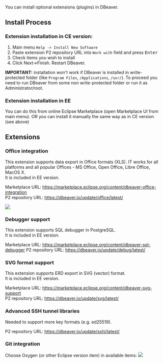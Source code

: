 You can install optional extensions (plugins) in DBeaver.

## Install Process

### Extension installation in CE version:

1. Main menu `Help -> Install New Software`
2. Paste extension P2 repository URL into `Work with` field and press <kbd>Enter</kbd>
3. Check items you wish to install
4. Click Next->Finish. Restart DBeaver.

**IMPORTANT:** installation won't work if DBeaver is installed in write-protected folder (like `Program Files`, `/Applications`, `/usr/`). To proceed you need to run DBeaver from some non write-protected folder or run it as Administrator/root.

### Extension installation in EE

You can do this from online Eclipse Marketplace (open Marketplace UI from main menu).
OR you can install it manually the same way as in CE version (see above)

## Extensions

### Office integration

This extension supports data export in Office formats (XLS). IT works for all platforms and all popular Offices - MS Office, Open Office, Libre Office, MacOS X.  
It is included in EE version.  

Marketplace URL: https://marketplace.eclipse.org/content/dbeaver-office-integration  
P2 repository URL: https://dbeaver.io/update/office/latest/

  ![](images/office-open-excel.png)

### Debugger support

This extension supports SQL debugger in PostgreSQL.  
It is included in EE version.  

Marketplace URL: https://marketplace.eclipse.org/content/dbeaver-sql-debugger
P2 repository URL: https://dbeaver.io/update/debug/latest/

### SVG format support

This extension supports ERD export in SVG (vector) format.  
It is included in EE version.  

Marketplace URL: https://marketplace.eclipse.org/content/dbeaver-svg-support  
P2 repository URL: https://dbeaver.io/update/svg/latest/

### Advanced SSH tunnel libraries

Needed to support more key formats (e.g. ed25519).  

P2 repository URL: https://dbeaver.io/update/sshj/latest/

### Git integration

Choose Oxygen (or other Eclipse version item) in available items:
  ![](images/p2-install-git.png)

